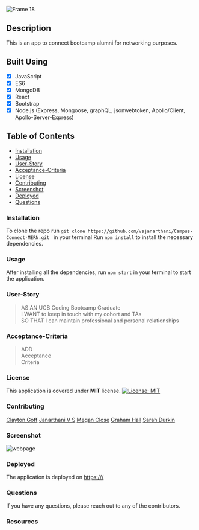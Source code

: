 ![Frame 18](https://user-images.githubusercontent.com/77648727/123899304-c78a3500-d91b-11eb-8cad-3b7b7db0aac7.png)

## Description
This is an app to connect bootcamp alumni for networking purposes.

## Built Using 
- [x] JavaScript
- [x] ES6
- [x] MongoDB
- [x] React
- [x] Bootstrap
- [x] Node.js (Express, Mongoose, graphQL, jsonwebtoken, Apollo/Client, Apollo-Server-Express)

## Table of Contents
* [Installation](#Installation)
* [Usage](#Usage)
* [User-Story](#User-Story)
* [Acceptance-Criteria](#Acceptance-Criteria)
* [License](#License)
* [Contributing](#Contributing)
* [Screenshot](#Screenshot)
* [Deployed](#Deployed)
* [Questions](#Questions)

### Installation
To clone the repo run ```git clone https://github.com/vsjanarthani/Campus-Connect-MERN.git ``` in your terminal
Run ```npm install``` to install the necessary dependencies.

### Usage
After installing all the dependencies, run ```npm start``` in your terminal to start the application. 

### User-Story 
> AS AN UCB Coding Bootcamp Graduate       
> I WANT to keep in touch with my cohort and TAs       
> SO THAT I can maintain professional and personal relationships       

### Acceptance-Criteria
> ADD       
> Acceptance       
> Criteria       
 
### License
This application is covered under **MIT** license.
[![License: MIT](https://img.shields.io/badge/License-MIT-yellow.svg)](https://opensource.org/licenses/MIT)

### Contributing 
[Clayton Goff]()
[Janarthani V S]()
[Megan Close]()
[Graham Hall]()
[Sarah Durkin]()

### Screenshot
![webpage](./assets/images/screenshot.png)

### Deployed
The application is deployed on  [https:///](https:///)

### Questions
If you have any questions, please reach out to any of the contributors.

### Resources 

